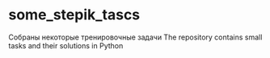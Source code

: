 # some_stepik_tascs
Собраны некоторые тренировочные задачи
The repository contains small tasks and their solutions in Python
